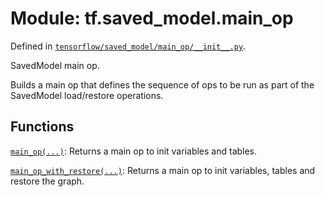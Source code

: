 <div itemscope itemtype="http://developers.google.com/ReferenceObject">
<meta itemprop="name" content="tf.saved_model.main_op" />
<meta itemprop="path" content="Stable" />
</div>

# Module: tf.saved_model.main_op



Defined in [`tensorflow/saved_model/main_op/__init__.py`](https://www.tensorflow.org/code/tensorflow/saved_model/main_op/__init__.py).

SavedModel main op.

Builds a main op that defines the sequence of ops to be run as part of the
SavedModel load/restore operations.

## Functions

[`main_op(...)`](../../tf/saved_model/main_op/main_op.md): Returns a main op to init variables and tables.

[`main_op_with_restore(...)`](../../tf/saved_model/main_op/main_op_with_restore.md): Returns a main op to init variables, tables and restore the graph.

